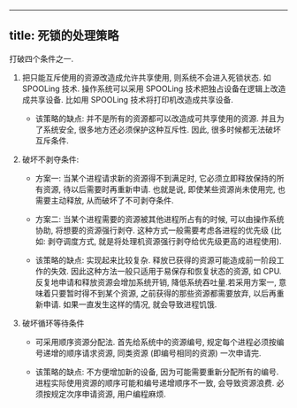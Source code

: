 
---
title: 死锁的处理策略
---

打破四个条件之一.

1. 把只能互斥使用的资源改造成允许共享使用, 则系统不会进入死锁状态. 如 SPOOLing 技术. 操作系统可以采用 SPOOLing 技术把独占设备在逻辑上改造成共享设备. 比如用 SPOOLing 技术将打印机改造成共享设备. 
    
    - 该策略的缺点: 并不是所有的资源都可以改造成可共享使用的资源. 并且为了系统安全, 很多地方还必须保护这种互斥性. 因此, 很多时候都无法破坏互斥条件.

1. 破坏不剥夺条件:

    - 方案一: 当某个进程请求新的资源得不到满足时, 它必须立即释放保持的所有资源, 待以后需要时再重新申请. 也就是说, 即使某些资源尚未使用完, 也需要主动释放, 从而破坏了不可剥夺条件.
    
    - 方案二: 当某个进程需要的资源被其他进程所占有的时候, 可以由操作系统协助, 将想要的资源强行剥夺. 这种方式一般需要考虑各进程的优先级 (比如: 剥夺调度方式, 就是将处理机资源强行剥夺给优先级更高的进程使用). 
    
    - 该策略的缺点: 实现起来比较复杂. 释放已获得的资源可能造成前一阶段工作的失效. 因此这种方法一般只适用于易保存和恢复状态的资源, 如 CPU.反复地申请和释放资源会增加系统开销, 降低系统吞吐量.若采用方案一, 意味着只要暂时得不到某个资源, 之前获得的那些资源都需要放弃, 以后再重新申请. 如果一直发生这样的情况, 就会导致进程饥饿. 

1. 破坏循环等待条件
    - 可采用顺序资源分配法. 首先给系统中的资源编号, 规定每个进程必须按编号递增的顺序请求资源, 同类资源 (即编号相同的资源) 一次申请完. 

    - 该策略的缺点: 不方便增加新的设备, 因为可能需要重新分配所有的编号. 进程实际使用资源的顺序可能和编号递增顺序不一致, 会导致资源浪费. 必须按规定次序申请资源, 用户编程麻烦. 
